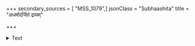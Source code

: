 +++
secondary_sources = [ "MSS_1079",]
jsonClass = "Subhaashita"
title = "अधर्मादर्जितं द्रव्यम्"

+++

<details><summary>Text</summary>

अधर्मादर्जितं द्रव्यम् अल्पकालं तु तिष्ठति।  
ततः सपत्नमयते समूलं तेन नश्यति॥
</details>
